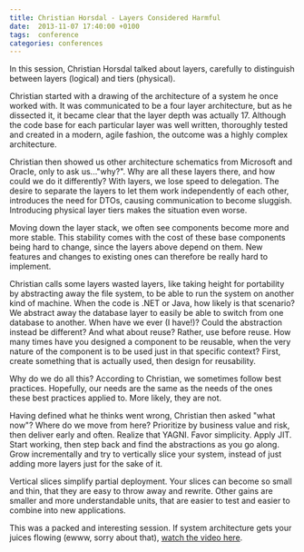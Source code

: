 ```yaml
---
title: Christian Horsdal - Layers Considered Harmful
date:  2013-11-07 17:40:00 +0100
tags:  conference
categories: conferences
---
```


In this session, Christian Horsdal talked about layers, carefully to distinguish
between layers (logical) and tiers (physical).

Christian started with a drawing of the architecture of a system he once worked
with. It was communicated to be a four layer architecture, but as he dissected it,
it became clear that the layer depth was actually 17. Although the code base for
each particular layer was well written, thoroughly tested and created in a modern,
agile fashion, the outcome was a highly complex architecture. 

Christian then showed us other architecture schematics from Microsoft and Oracle,
only to ask us..."why?". Why are all these layers there, and how could we do it
differently? With layers, we lose speed to delegation. The desire to separate the
layers to let them work independently of each other, introduces the need for DTOs,
causing communication to become sluggish. Introducing physical layer tiers makes
the situation even worse.

Moving down the layer stack, we often see components become more and more stable.
This stability comes with the cost of these base components being hard to change,
since the layers above depend on them. New features and changes to existing ones
can therefore be really hard to implement.

Christian calls some layers wasted layers, like taking height for portability by
abstracting away the file system, to be able to run the system on another kind of
machine. When the code is .NET or Java, how likely is that scenario? We abstract
away the database layer to easily be able to switch from one database to another.
When have we ever (I have!)? Could the abstraction instead be different? And what
about reuse? Rather, use before reuse. How many times have you designed a component
to be reusable, when the very nature of the component is to be used just in that
specific context? First, create something that is actually used, then design for
reusability.

Why do we do all this? According to Christian, we sometimes follow best practices.
Hopefully, our needs are the same as the needs of the ones these best practices
applied to. More likely, they are not.

Having defined what he thinks went wrong, Christian then asked "what now"? Where
do we move from here? Prioritize by business value and risk, then deliver early
and often. Realize that YAGNI. Favor simplicity. Apply JIT. Start working, then
step back and find the abstractions as you go along. Grow incrementally and try
to vertically slice your system, instead of just adding more layers just for the
sake of it.

Vertical slices simplify partial deployment. Your slices can become so small and
thin, that they are easy to throw away and rewrite. Other gains are smaller and
more understandable units, that are easier to test and easier to combine into new
applications.

This was a packed and interesting session. If system architecture gets your juices
flowing (ewww, sorry about that), [watch the video here](http://oredev.org/oredev2013/2013/videos.html).